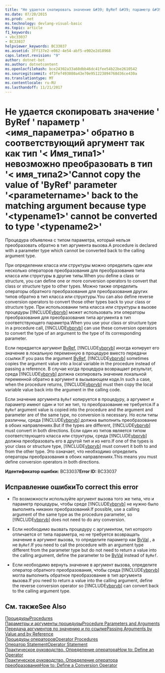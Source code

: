 ```yaml
---
title: "Не удается скопировать значение &#39; ByRef &#39; параметр &#39; &lt;имя_параметра&gt;&#39; обратно в соответствующий аргумент так как тип &#39;&lt; Имя_типа1&gt;&#39; невозможно преобразовать в тип &#39;&lt; имя_типа2&gt;&#39;"
ms.date: 07/20/2015
ms.prod: .net
ms.technology: devlang-visual-basic
ms.topic: article
f1_keywords:
- vbc33037
- BC33037
helpviewer_keywords: BC33037
ms.assetid: 3ff137e2-e062-4e54-abf5-e902e2d18968
caps.latest.revision: "9"
author: dotnet-bot
ms.author: dotnetcontent
ms.openlocfilehash: bce24302a33a60dbb46dc41fee54b22be2610542
ms.sourcegitcommit: 4f3fef493080a43e70e951223894768d36ce430a
ms.translationtype: MT
ms.contentlocale: ru-RU
ms.lasthandoff: 11/21/2017
---
```

# <a name="cannot-copy-the-value-of-39byref39-parameter-39ltparameternamegt39-back-to-the-matching-argument-because-type-39lttypename1gt39-cannot-be-converted-to-type-39lttypename2gt39"></a><span data-ttu-id="a2fb6-102">Не удается скопировать значение &#39; ByRef &#39; параметр &#39; &lt;имя_параметра&gt;&#39; обратно в соответствующий аргумент так как тип &#39;&lt; Имя_типа1&gt;&#39; невозможно преобразовать в тип &#39;&lt; имя_типа2&gt;&#39;</span><span class="sxs-lookup"><span data-stu-id="a2fb6-102">Cannot copy the value of &#39;ByRef&#39; parameter &#39;&lt;parametername&gt;&#39; back to the matching argument because type &#39;&lt;typename1&gt;&#39; cannot be converted to type &#39;&lt;typename2&gt;&#39;</span></span>
<span data-ttu-id="a2fb6-103">Процедура объявлена с типом параметра, который нельзя преобразовать обратно в тип аргумента вызова.</span><span class="sxs-lookup"><span data-stu-id="a2fb6-103">A procedure is declared with a parameter type which cannot be converted back to the calling argument type.</span></span>  
  
 <span data-ttu-id="a2fb6-104">При определении класса или структуры можно определить один или несколько операторов преобразования для преобразования типа класса или структуры в другие типы.</span><span class="sxs-lookup"><span data-stu-id="a2fb6-104">When you define a class or structure, you can define one or more conversion operators to convert that class or structure type to other types.</span></span> <span data-ttu-id="a2fb6-105">Можно также определить операторы обратного преобразования для преобразования других типов обратно в тип класса или структуры.</span><span class="sxs-lookup"><span data-stu-id="a2fb6-105">You can also define reverse conversion operators to convert those other types back to your class or structure type.</span></span> <span data-ttu-id="a2fb6-106">При использовании типа класса или структуры в вызове процедуры [!INCLUDE[vbprvb](~/includes/vbprvb-md.md)] может использовать эти операторы преобразования для преобразования типа аргумента в тип соответствующего параметра.</span><span class="sxs-lookup"><span data-stu-id="a2fb6-106">When you use your class or structure type in a procedure call, [!INCLUDE[vbprvb](~/includes/vbprvb-md.md)] can use these conversion operators to convert the type of an argument to the type of its corresponding parameter.</span></span>  
  
 <span data-ttu-id="a2fb6-107">Если передается аргумент [ByRef](../../visual-basic/language-reference/modifiers/byref.md), [!INCLUDE[vbprvb](~/includes/vbprvb-md.md)] иногда копирует его значение в локальную переменную в процедуре вместо передачи ссылки.</span><span class="sxs-lookup"><span data-stu-id="a2fb6-107">If you pass the argument [ByRef](../../visual-basic/language-reference/modifiers/byref.md), [!INCLUDE[vbprvb](~/includes/vbprvb-md.md)] sometimes copies the argument value into a local variable in the procedure instead of passing a reference.</span></span> <span data-ttu-id="a2fb6-108">В случае когда процедура возвращает результат, среда [!INCLUDE[vbprvb](~/includes/vbprvb-md.md)] должна скопировать значение локальной переменной обратно в аргумент в вызывающем коде.</span><span class="sxs-lookup"><span data-stu-id="a2fb6-108">In such a case, when the procedure returns, [!INCLUDE[vbprvb](~/includes/vbprvb-md.md)] must then copy the local variable value back into the argument in the calling code.</span></span>  
  
 <span data-ttu-id="a2fb6-109">Если значение аргумента `ByRef` копируется в процедуру, а аргумент и параметр имеют один и тот же тип, то преобразование не требуется.</span><span class="sxs-lookup"><span data-stu-id="a2fb6-109">If a `ByRef` argument value is copied into the procedure and the argument and parameter are of the same type, no conversion is necessary.</span></span> <span data-ttu-id="a2fb6-110">Но если типы различны, среда [!INCLUDE[vbprvb](~/includes/vbprvb-md.md)] должна выполнить преобразование в обоих направлениях.</span><span class="sxs-lookup"><span data-stu-id="a2fb6-110">But if the types are different, [!INCLUDE[vbprvb](~/includes/vbprvb-md.md)] must convert in both directions.</span></span> <span data-ttu-id="a2fb6-111">Если один из типов является типом соответствующего класса или структуры, среда [!INCLUDE[vbprvb](~/includes/vbprvb-md.md)] должна преобразовать его в другой тип и из него.</span><span class="sxs-lookup"><span data-stu-id="a2fb6-111">If one of the types is your class or structure type, [!INCLUDE[vbprvb](~/includes/vbprvb-md.md)] must convert it both to and from the other type.</span></span> <span data-ttu-id="a2fb6-112">Это означает, что необходимо определить операторы преобразования в обоих направлениях.</span><span class="sxs-lookup"><span data-stu-id="a2fb6-112">This means you must define conversion operators in both directions.</span></span>  
  
 <span data-ttu-id="a2fb6-113">**Идентификатор ошибки:** BC33037</span><span class="sxs-lookup"><span data-stu-id="a2fb6-113">**Error ID:** BC33037</span></span>  
  
## <a name="to-correct-this-error"></a><span data-ttu-id="a2fb6-114">Исправление ошибки</span><span class="sxs-lookup"><span data-stu-id="a2fb6-114">To correct this error</span></span>  
  
-   <span data-ttu-id="a2fb6-115">По возможности используйте аргумент вызова того же типа, что и параметр процедуры, чтобы среде [!INCLUDE[vbprvb](~/includes/vbprvb-md.md)] не нужно было выполнять никаких преобразований.</span><span class="sxs-lookup"><span data-stu-id="a2fb6-115">If possible, use a calling argument of the same type as the procedure parameter, so [!INCLUDE[vbprvb](~/includes/vbprvb-md.md)] does not need to do any conversion.</span></span>  
  
-   <span data-ttu-id="a2fb6-116">Если необходимо вызвать процедуру с аргументом, тип которого отличается от типа параметра, но не требуется возвращать значение в аргумент вызова, то определите параметр как [ByVal](../../visual-basic/language-reference/modifiers/byval.md) , а не `ByRef`.</span><span class="sxs-lookup"><span data-stu-id="a2fb6-116">If you need to call the procedure with an argument type different from the parameter type but do not need to return a value into the calling argument, define the parameter to be [ByVal](../../visual-basic/language-reference/modifiers/byval.md) instead of `ByRef`.</span></span>  
  
-   <span data-ttu-id="a2fb6-117">Если необходимо вернуть значение в аргумент вызова, определите оператор обратного преобразования, чтобы среда [!INCLUDE[vbprvb](~/includes/vbprvb-md.md)] могла выполнить обратное преобразование в тип аргумента вызова.</span><span class="sxs-lookup"><span data-stu-id="a2fb6-117">If you need to return a value into the calling argument, define the reverse conversion operator so [!INCLUDE[vbprvb](~/includes/vbprvb-md.md)] can convert back to the calling argument type.</span></span>  
  
## <a name="see-also"></a><span data-ttu-id="a2fb6-118">См. также</span><span class="sxs-lookup"><span data-stu-id="a2fb6-118">See Also</span></span>  
 [<span data-ttu-id="a2fb6-119">Процедуры</span><span class="sxs-lookup"><span data-stu-id="a2fb6-119">Procedures</span></span>](../../visual-basic/programming-guide/language-features/procedures/index.md)  
 [<span data-ttu-id="a2fb6-120">Параметры и аргументы процедуры</span><span class="sxs-lookup"><span data-stu-id="a2fb6-120">Procedure Parameters and Arguments</span></span>](../../visual-basic/programming-guide/language-features/procedures/procedure-parameters-and-arguments.md)  
 [<span data-ttu-id="a2fb6-121">Передача аргументов по значению и по ссылке</span><span class="sxs-lookup"><span data-stu-id="a2fb6-121">Passing Arguments by Value and by Reference</span></span>](../../visual-basic/programming-guide/language-features/procedures/passing-arguments-by-value-and-by-reference.md)  
 [<span data-ttu-id="a2fb6-122">Процедуры операторов</span><span class="sxs-lookup"><span data-stu-id="a2fb6-122">Operator Procedures</span></span>](../../visual-basic/programming-guide/language-features/procedures/operator-procedures.md)  
 [<span data-ttu-id="a2fb6-123">Оператор Statement</span><span class="sxs-lookup"><span data-stu-id="a2fb6-123">Operator Statement</span></span>](../../visual-basic/language-reference/statements/operator-statement.md)  
 [<span data-ttu-id="a2fb6-124">Практическое руководство. Определение оператора</span><span class="sxs-lookup"><span data-stu-id="a2fb6-124">How to: Define an Operator</span></span>](../../visual-basic/programming-guide/language-features/procedures/how-to-define-an-operator.md)  
 [<span data-ttu-id="a2fb6-125">Практическое руководство. Определение оператора преобразования</span><span class="sxs-lookup"><span data-stu-id="a2fb6-125">How to: Define a Conversion Operator</span></span>](../../visual-basic/programming-guide/language-features/procedures/how-to-define-a-conversion-operator.md)
